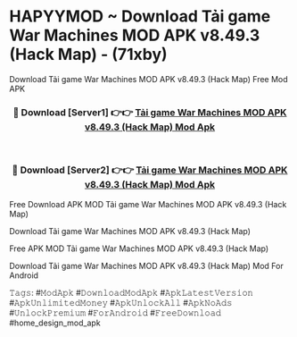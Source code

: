 # HAPYYMOD ~ Download Tải game War Machines MOD APK v8.49.3 (Hack Map) - (71xby)
Download Tải game War Machines MOD APK v8.49.3 (Hack Map) Free Mod APK

<div align="center">
<h3>🔴 Download [Server1] 👉👉 <a href="https://apk-comot.site?title=Tải_game_War_Machines_MOD_APK_v8.49.3_(Hack_Map)">Tải game War Machines MOD APK v8.49.3 (Hack Map) Mod Apk</a></h3><br>

<h3>🔴 Download [Server2] 👉👉 <a href="https://apk-comot.site?title=Tải_game_War_Machines_MOD_APK_v8.49.3_(Hack_Map)">Tải game War Machines MOD APK v8.49.3 (Hack Map) Mod Apk</a></h3>
</div>


Free Download APK MOD Tải game War Machines MOD APK v8.49.3 (Hack Map)

Download Tải game War Machines MOD APK v8.49.3 (Hack Map) 

Free APK MOD Tải game War Machines MOD APK v8.49.3 (Hack Map) 

Download Tải game War Machines MOD APK v8.49.3 (Hack Map) Mod For Android

𝚃𝚊𝚐𝚜: #𝙼𝚘𝚍𝙰𝚙𝚔 #𝙳𝚘𝚠𝚗𝚕𝚘𝚊𝚍𝙼𝚘𝚍𝙰𝚙𝚔 #𝙰𝚙𝚔𝙻𝚊𝚝𝚎𝚜𝚝𝚅𝚎𝚛𝚜𝚒𝚘𝚗 #𝙰𝚙𝚔𝚄𝚗𝚕𝚒𝚖𝚒𝚝𝚎𝚍𝙼𝚘𝚗𝚎𝚢 #𝙰𝚙𝚔𝚄𝚗𝚕𝚘𝚌𝚔𝙰𝚕𝚕 #𝙰𝚙𝚔𝙽𝚘𝙰𝚍𝚜 #𝚄𝚗𝚕𝚘𝚌𝚔𝙿𝚛𝚎𝚖𝚒𝚞𝚖 #𝙵𝚘𝚛𝙰𝚗𝚍𝚛𝚘𝚒𝚍 #𝙵𝚛𝚎𝚎𝙳𝚘𝚠𝚗𝚕𝚘𝚊𝚍 #home_design_mod_apk